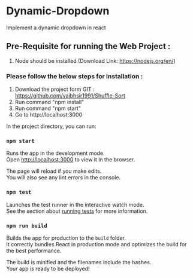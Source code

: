 # Dynamic-Dropdown
Implement a dynamic dropdown in react

## Pre-Requisite for running the Web Project :

1. Node should be installed (Download Link: https://nodejs.org/en/)

### Please follow the below steps for installation :

1. Download the project form GIT : https://github.com/vaibhsir1991/Shuffle-Sort
5. Run command "npm install"
6. Run command "npm start"
7. Go to http://localhost:3000

In the project directory, you can run:

### `npm start`

Runs the app in the development mode.<br>
Open [http://localhost:3000](http://localhost:3000) to view it in the browser.

The page will reload if you make edits.<br>
You will also see any lint errors in the console.

### `npm test`

Launches the test runner in the interactive watch mode.<br>
See the section about [running tests](https://facebook.github.io/create-react-app/docs/running-tests) for more information.

### `npm run build`

Builds the app for production to the `build` folder.<br>
It correctly bundles React in production mode and optimizes the build for the best performance.

The build is minified and the filenames include the hashes.<br>
Your app is ready to be deployed!

